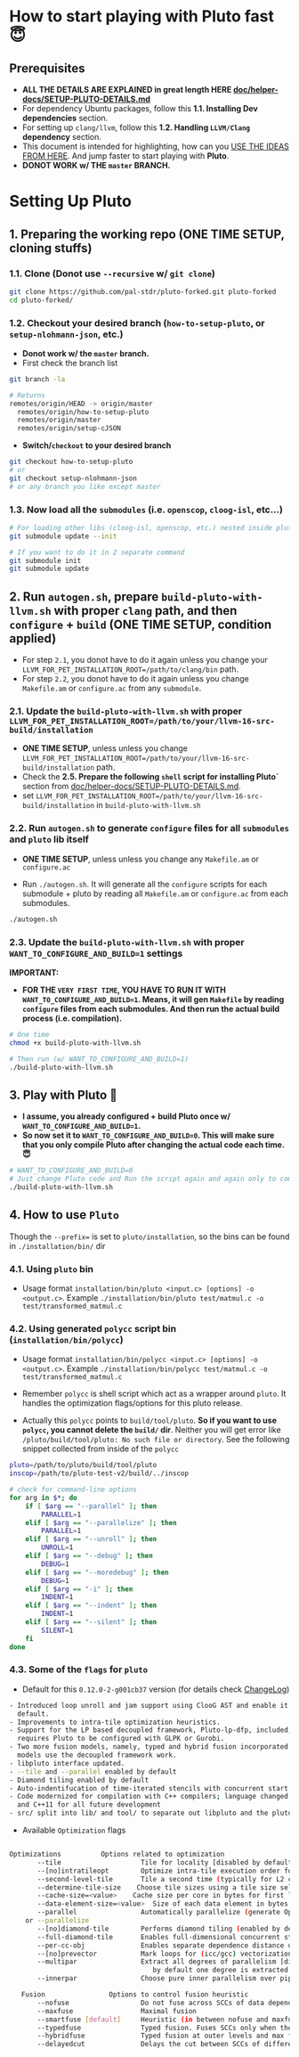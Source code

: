 # How to start playing with Pluto fast 😇

## Prerequisites


- **ALL THE DETAILS ARE EXPLAINED in great length HERE [doc/helper-docs/SETUP-PLUTO-DETAILS.md](SETUP-PLUTO-DETAILS.md)**
- For dependency Ubuntu packages, follow this **1.1. Installing Dev dependencies** section.
- For setting up `clang/llvm`, follow this **1.2. Handling `LLVM/Clang` dependency** section.
- This document is intended for highlighting, how can you [USE THE IDEAS FROM HERE](SETUP-PLUTO-DETAILS.md). And jump faster to start playing with **Pluto**.
- **DONOT WORK w/ THE `master` BRANCH.**


# Setting Up Pluto

## 1. Preparing the working repo (ONE TIME SETUP, cloning stuffs)

### 1.1. Clone (Donot use `--recursive` w/ `git clone`)

```sh
git clone https://github.com/pal-stdr/pluto-forked.git pluto-forked
cd pluto-forked/
```

### 1.2. Checkout your desired branch (`how-to-setup-pluto`, or `setup-nlohmann-json`, etc.)

- **Donot work w/ the `master` branch.**
- First check the branch list

```sh
git branch -la

# Returns
remotes/origin/HEAD -> origin/master
  remotes/origin/how-to-setup-pluto
  remotes/origin/master
  remotes/origin/setup-cJSON
```

- **Switch/`checkout` to your desired branch**

```sh
git checkout how-to-setup-pluto
# or
git checkout setup-nlohmann-json
# or any branch you like except master

```


### 1.3. Now load all the `submodules` (i.e. `openscop`, `cloog-isl`, etc...)

```sh
# For loading other libs (cloog-isl, openscop, etc.) nested inside pluto (In one command)
git submodule update --init

# If you want to do it in 2 separate command
git submodule init
git submodule update
```


## 2. Run `autogen.sh`, prepare `build-pluto-with-llvm.sh` with proper `clang` path, and then `configure` + `build` (ONE TIME SETUP, condition applied)

- For step `2.1`, you donot have to do it again unless you change your `LLVM_FOR_PET_INSTALLATION_ROOT=/path/to/clang/bin` path.
- For step `2.2`, you donot have to do it again unless you change `Makefile.am` or `configure.ac` from any `submodule`.


### 2.1. Update the `build-pluto-with-llvm.sh` with proper `LLVM_FOR_PET_INSTALLATION_ROOT=/path/to/your/llvm-16-src-build/installation`

- **ONE TIME SETUP**, unless unless you change `LLVM_FOR_PET_INSTALLATION_ROOT=/path/to/your/llvm-16-src-build/installation` path.
- Check the **2.5. Prepare the following `shell` script for installing Pluto`** section from [doc/helper-docs/SETUP-PLUTO-DETAILS.md](SETUP-PLUTO-DETAILS.md).
- set `LLVM_FOR_PET_INSTALLATION_ROOT=/path/to/your/llvm-16-src-build/installation` in `build-pluto-with-llvm.sh`


### 2.2. Run `autogen.sh` to generate `configure` files for all `submodules` and `pluto` lib itself

- **ONE TIME SETUP**, unless unless you change any `Makefile.am` or `configure.ac`

- Run `./autogen.sh`. It will generate all the `configure` scripts for each submodule + pluto by reading all `Makefile.am` or `configure.ac` from each submodules.

```sh
./autogen.sh
```

### 2.3. Update the `build-pluto-with-llvm.sh` with proper `WANT_TO_CONFIGURE_AND_BUILD=1` settings

**IMPORTANT:**
- **FOR THE `VERY FIRST TIME`, YOU HAVE TO RUN IT WITH `WANT_TO_CONFIGURE_AND_BUILD=1`. Means, it will gen `Makefile` by reading `configure` files from each submodules. And then run the actual build process (i.e. compilation).**

```sh
# One time
chmod +x build-pluto-with-llvm.sh

# Then run (w/ WANT_TO_CONFIGURE_AND_BUILD=1)
./build-pluto-with-llvm.sh
```

## 3. Play with Pluto 🤠

- **I assume, you already configured + build Pluto once w/ `WANT_TO_CONFIGURE_AND_BUILD=1`.**
- **So now set it to `WANT_TO_CONFIGURE_AND_BUILD=0`. This will make sure that you only compile Pluto after changing the actual code each time. 😇**

```sh
# WANT_TO_CONFIGURE_AND_BUILD=0
# Just change Pluto code and Run the script again and again only to compile
./build-pluto-with-llvm.sh
```


## 4. How to use `Pluto`

Though the `--prefix=` is set to `pluto/installation`, so the bins can be found in `./installation/bin/` dir

### 4.1. Using `pluto` bin

- Usage format `installation/bin/pluto <input.c> [options] -o <output.c>`. Example `./installation/bin/pluto test/matmul.c -o test/transformed_matmul.c`


### 4.2. Using generated `polycc` script bin (`installation/bin/polycc`)

- Usage format `installation/bin/polycc <input.c> [options] -o <output.c>`. Example `./installation/bin/polycc test/matmul.c -o test/transformed_matmul.c`

- Remember `polycc` is shell script which act as a wrapper around `pluto`. It handles the optimization flags/options for this pluto release.

- Actually this `polycc` points to `build/tool/pluto`. **So if you want to use `polycc`, you cannot delete the `build/` dir**. Neither you will get error like `/pluto/build/tool/pluto: No such file or directory`. See the following snippet collected from inside of the `polycc`

```sh
pluto=/path/to/pluto/build/tool/pluto
inscop=/path/to/pluto-test-v2/build/../inscop

# check for command-line options
for arg in $*; do
    if [ $arg == "--parallel" ]; then
        PARALLEL=1
    elif [ $arg == "--parallelize" ]; then
        PARALLEL=1
    elif [ $arg == "--unroll" ]; then
        UNROLL=1
    elif [ $arg == "--debug" ]; then
        DEBUG=1
    elif [ $arg == "--moredebug" ]; then
        DEBUG=1
    elif [ $arg == "-i" ]; then
        INDENT=1
    elif [ $arg == "--indent" ]; then
        INDENT=1
    elif [ $arg == "--silent" ]; then
        SILENT=1
    fi
done

```

### 4.3. Some of the `flags` for `pluto`

- Default for this `0.12.0-2-g001cb37` version (for details check [ChangeLog](ChangeLog))

```sh
- Introduced loop unroll and jam support using ClooG AST and enable it by
  default.
- Improvements to intra-tile optimization heuristics.
- Support for the LP based decoupled framework, Pluto-lp-dfp, included;
  requires Pluto to be configured with GLPK or Gurobi.
- Two more fusion models, namely, typed and hybrid fusion incorporated. These
  models use the decoupled framework work.
- libpluto interface updated.
- --tile and --parallel enabled by default
- Diamond tiling enabled by default
- Auto-indentifucation of time-iterated stencils with concurrent start.
- Code modernized for compilation with C++ compilers; language changed to C99
  and C++11 for all future development
- src/ split into lib/ and tool/ to separate out libpluto and the pluto tool.
```

- Available `Optimization` flags

```sh

Optimizations          Options related to optimization
       --tile                    Tile for locality [disabled by default]
       --[no]intratileopt        Optimize intra-tile execution order for locality [enabled by default]
       --second-level-tile       Tile a second time (typically for L2 cache) [disabled by default] 
       --determine-tile-size    Choose tile sizes using a tile size selection model
       --cache-size=<value>    Cache size per core in bytes for first level of tiling. Default 1MB (L2 cache size))
       --data-element-size=<value>  Size of each data element in bytes. Default sizeof(double)
       --parallel                Automatically parallelize (generate OpenMP pragmas) [disabled by default]
    or --parallelize
       --[no]diamond-tile        Performs diamond tiling (enabled by default)
       --full-diamond-tile       Enables full-dimensional concurrent start
       --per-cc-obj              Enables separate dependence distance upper bounds for dependences from different connected components
       --[no]prevector           Mark loops for (icc/gcc) vectorization (enabled by default)
       --multipar                Extract all degrees of parallelism [disabled by default];
                                    by default one degree is extracted within any schedule sub-tree (if it exists)
       --innerpar                Choose pure inner parallelism over pipelined/wavefront parallelism [disabled by default]

   Fusion                Options to control fusion heuristic
       --nofuse                  Do not fuse across SCCs of data dependence graph
       --maxfuse                 Maximal fusion
       --smartfuse [default]     Heuristic (in between nofuse and maxfuse)
       --typedfuse               Typed fusion. Fuses SCCs only when there is no loss of parallelism [uses dfp framework and requires glpk or gurobi for solving LPs]
       --hybridfuse              Typed fusion at outer levels and max fuse at inner level [uses dfp framework and requires glpk or gurobi for solving LPs]
       --delayedcut              Delays the cut between SCCs of different dimensionalities in dfp approach [uses glpk or gurobi for solving LPs]
```